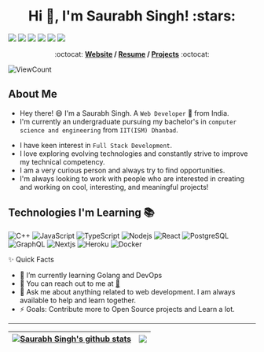 <!-- # Hi there , I'am **Saurabh Singh** -->
<h1 align="center">Hi 👋, I'm Saurabh Singh! :stars:</h1>

[<img src="https://img.shields.io/badge/linkedin-%230077B5.svg?&style=for-the-badge&logo=linkedin&logoColor=white" />](https://www.linkedin.com/in/ss497254/)
[<img src="https://img.shields.io/badge/stackoverflow-%23FF5722.svg?&style=for-the-badge&logo=stackoverflow&logoColor=white" />](https://stackoverflow.com/users/17679757/ss497254)
[<img src = "https://img.shields.io/badge/instagram-%23E4405F.svg?&style=for-the-badge&logo=instagram&logoColor=white">](https://www.instagram.com/saurabh.singh.4/)
[<img src = "https://img.shields.io/badge/Gmail-D14836?style=for-the-badge&logo=gmail&logoColor=white">](mailto://ss497254@gmail.com)
[<img src = "https://img.shields.io/badge/-LeetCode-FFA116?style=for-the-badge&logo=LeetCode&logoColor=black">](https://leetcode.com/ss497254)
<img src = "https://img.shields.io/badge/Pronouns-He%2FHim-brightgreen?style=for-the-badge">


<p align="center"> :octocat: <b><a href="https://ss497254.github.io">Website</a> / <a href="https://ss497254.github.io/#">Resume</a> / <a href="https://ss497254.github.io/#projects">Projects</a></b> :octocat: </p>

![ViewCount](https://views.whatilearened.today/views/github/ss497254/ss497254.svg?cache=remove)

## About Me
- Hey there! :smile: I'm a Saurabh Singh. A `Web Developer` 🚀 from India. 
- I'm currently an undergraduate pursuing my bachelor's in `computer science and engineering` from `IIT(ISM) Dhanbad`.
<!-- - I am a passionate programmer competeting across different platforms.  -->
- I have keen interest in `Full Stack Development`. 
- I love exploring evolving technologies and constantly strive to improve my technical competency.
- I am a very curious person and always try to find opportunities. 
- I'm always looking to work with people who are interested in creating and working on cool, interesting, and meaningful projects!

## Technologies I'm Learning :books:

![C++](https://img.shields.io/badge/-C++-%23CC6699?style=flat-square&logo=cplusplus&logoColor=ffffff)
![JavaScript](https://img.shields.io/badge/-JavaScript-%23F7DF1C?style=flat-square&logo=javascript&logoColor=000000&color=d1b01f)
![TypeScript](https://img.shields.io/badge/-TypeScript-black?style=flat-square&logo=typescript)
![Nodejs](https://img.shields.io/badge/-Nodejs-black?style=flat-square&logo=Node.js&logoColor=00d632)
![React](https://img.shields.io/badge/-React-%23282C34?style=flat-square&logo=react)
![PostgreSQL](https://img.shields.io/badge/-PostgreSQL-336791?style=flat-square&logo=postgresql&logoColor=ffffff)
![GraphQL](https://img.shields.io/badge/-GraphQL-E10098?style=flat-square&logo=graphql&logoColor=ffffff)
![Nextjs](https://img.shields.io/badge/-Next.Js-black?style=flat-square&logo=next.js&logoColor=ffffff)
![Heroku](https://img.shields.io/badge/-Heroku-430098?style=flat-square&logo=heroku&logoColor=ffffff)
![Docker](https://img.shields.io/badge/-Docker-black?style=flat-square&logo=docker)


✨ Quick Facts
- 🤔 I’m currently learning Golang and DevOps
- 📧 You can reach out to me at <a href="mailto:ss497254@gmail.com">🔗</a>
- 💬 Ask me about anything related to web development. I am always available to help and learn together.
- ⚡ Goals: Contribute more to Open Source projects and Learn a lot.

<hr/>

| <a href="#"><img align="center" src="https://github-readme-stats.vercel.app/api?username=ss497254&show_icons=true&include_all_commits=true&theme=buefy&hide_border=true" alt="Saurabh Singh's github stats" /></a> | <a href="#"><img align="center" src="https://github-readme-stats.vercel.app/api/top-langs/?username=ss497254&layout=compact&theme=buefy&hide_border=true" /></a> |
| ------------- | ------------- |
